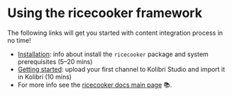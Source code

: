 Using the ricecooker framework
==============================

<!-- Note this page exists for backward compatibility (since we sent this link)
    to partners, we don't want them to hit a 404. -->

The following links will get you started with content integration process in no time!

 - [Installation](installation.html): info about install the `ricecooker` package
   and system prerequisites (5–20 mins)
 - [Getting started](tutorial/gettingstarted.html): upload your first channel to
   Kolibri Studio and import it in Kolibri (10 mins)
 - For more info see the [ricecooker docs main page](index.html) 📚.
